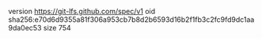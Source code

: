 version https://git-lfs.github.com/spec/v1
oid sha256:e70d6d9355a81f306a953cb7b8d2b6593d16b2f1fb3c2fc9fd9dc1aa9da0ec53
size 754
